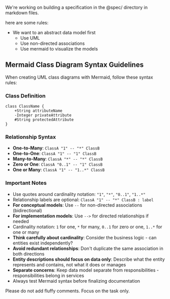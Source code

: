We're working on building a specification in the @spec/ directory in markdown files.

here are some rules:
* We want to an abstract data model first
  * Use UML
  * Use non-directed associations
  * Use mermaid to visualize the models

## Mermaid Class Diagram Syntax Guidelines

When creating UML class diagrams with Mermaid, follow these syntax rules:

### Class Definition
```mermaid
class ClassName {
    +String attributeName
    -Integer privateAttribute
    #String protectedAttribute
}
```

### Relationship Syntax
- **One-to-Many**: `ClassA "1" -- "*" ClassB`
- **One-to-One**: `ClassA "1" -- "1" ClassB`
- **Many-to-Many**: `ClassA "*" -- "*" ClassB`
- **Zero or One**: `ClassA "0..1" -- "1" ClassB`
- **One or Many**: `ClassA "1" -- "1..*" ClassB`

### Important Notes
- Use quotes around cardinality notation: `"1"`, `"*"`, `"0..1"`, `"1..*"`
- Relationship labels are optional: `ClassA "1" -- "*" ClassB : label`
- **For conceptual models**: Use `--` for non-directed associations (bidirectional)
- **For implementation models**: Use `-->` for directed relationships if needed
- Cardinality notation: `1` for one, `*` for many, `0..1` for zero or one, `1..*` for one or many
- **Think carefully about cardinality**: Consider the business logic - can entities exist independently?
- **Avoid redundant relationships**: Don't duplicate the same association in both directions
- **Entity descriptions should focus on data only**: Describe what the entity represents and contains, not what it does or manages
- **Separate concerns**: Keep data model separate from responsibilities - responsibilities belong in services
- Always test Mermaid syntax before finalizing documentation

Please do not add fluffy comments. Focus on the task only.